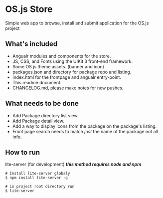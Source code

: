 # OS.js Store
Simple web app to browse, install and submit application for the OS.js project

## What's included
* Angualr modules and components for the store.
* JS, CSS, and Fonts using the UIKit 3 front-end framework.
* Some OS.js theme assets. (banner and icon)
* packages.json and directory for package repo and listing.
* index.html for the frontpage and angualr entry-point.
* This readme document.
* CHANGELOG.md, please make notes for new pushes.

## What needs to be done
* Add Package directory list view.
* Add Package detail view.
* Add a way to display icons from the package on the package's listing.
* Front page search needs to match *just* the name of the package not all info.

## How to run
  lite-server (for development)
  ***this method requires node and npm***

```
# Install lite-server globaly
$ npm install lite-server -g
```

```
# in project root directory run
$ lite-server
```